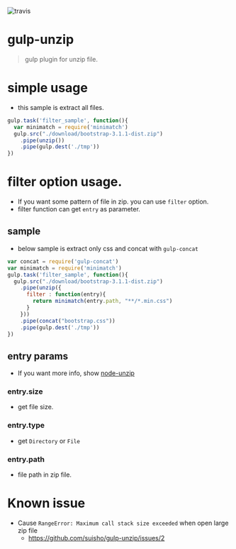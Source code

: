 ![travis](https://travis-ci.org/suisho/gulp-unzip.svg)
# gulp-unzip
> gulp plugin for unzip file.

# simple usage

- this sample is extract all files.

```js
gulp.task('filter_sample', function(){
  var minimatch = require('minimatch')
  gulp.src("./download/bootstrap-3.1.1-dist.zip")
    .pipe(unzip())
    .pipe(gulp.dest('./tmp'))
})
```

# filter option usage.
- If you want some pattern of file in zip. you can use `filter` option.
- filter function can get `entry` as parameter.

## sample

- below sample is extract only css and concat with `gulp-concat`

```js
var concat = require('gulp-concat')
var minimatch = require('minimatch')
gulp.task('filter_sample', function(){
  gulp.src("./download/bootstrap-3.1.1-dist.zip")
    .pipe(unzip({
      filter : function(entry){
        return minimatch(entry.path, "**/*.min.css")
      }
    }))
    .pipe(concat("bootstrap.css"))
    .pipe(gulp.dest('./tmp'))
})
```

## entry params
- If you want more info, show [node-unzip](https://github.com/EvanOxfeld/node-unzip)

### entry.size
- get file size.

### entry.type
- get `Directory` or `File`

### entry.path
- file path in zip file.

# Known issue
- Cause `RangeError: Maximum call stack size exceeded` when open large zip file
  - https://github.com/suisho/gulp-unzip/issues/2
